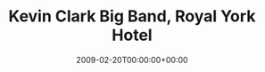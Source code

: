 ---
templateKey: event
guid: 08949734-6eab-11ea-99c5-002590d1d1b0
date: 2009-02-20T00:00:00+00:00
eventTime: 'none'
title: Kevin Clark Big Band, Royal York Hotel
artist: Kevin Clark Big Band
city: Toronto
venue: Royal York Hotel
group: Tim Shia
---
